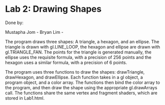 # Lab 2: Drawing Shapes

Done by:

Mustapha Jom -
Bryan Lim -

The program draws three shapes: A triangle, a hexagon, and an ellipse. The triangle is drawn with gl.LINE_LOOP, the
hexagon and ellipse are drawn with gl.TRIANGLE_FAN. The points for the triangle is generated manually, the ellipse uses the requisite formula, with a precision of 256 points and the hexagon uses a similar formula, with a precision of 6 points.

The program uses three functions to draw the shapes: drawTriangle, drawHexagon, and drawEllipse. Each function takes in a gl object, a program object, and a color array. The functions then bind the color array to the program, and then draw the shape using the appropriate gl.drawArrays call. The functions share the same vertex and fragment shaders, which are stored in Lab1.html.
